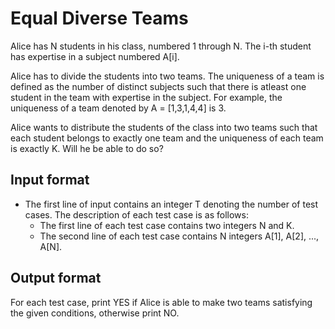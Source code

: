 # Equal Diverse Teams

Alice has N students in his class, numbered 1 through N. The i-th student has expertise in a subject numbered A[i].

Alice has to divide the students into two teams. The uniqueness of a team is defined as the number of distinct subjects such that there is atleast one student in the team with expertise in the subject. For example, the uniqueness of a team denoted by A = [1,3,1,4,4] is 3.

Alice wants to distribute the students of the class into two teams such that each student belongs to exactly one team and the uniqueness of each team is exactly K. Will he be able to do so?

## Input format

- The first line of input contains an integer T denoting the number of test cases. The description of each test case is as follows:
  - The first line of each test case contains two integers N and K.
  - The second line of each test case contains N integers A[1], A[2], ..., A[N].

## Output format

For each test case, print YES if Alice is able to make two teams satisfying the given conditions, otherwise print NO.
